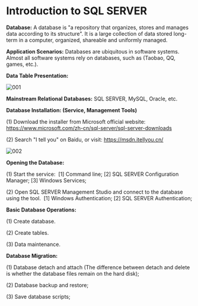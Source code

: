 # Introduction to SQL SERVER

**Database:** A database is "a repository that organizes, stores and manages data according to its structure". It is a large collection of data stored long-term in a computer, organized, shareable and uniformly managed.

**Application Scenarios:** Databases are ubiquitous in software systems. Almost all software systems rely on databases, such as (Taobao, QQ, games, etc.).

**Data Table Presentation:**

![001](img\001.PNG)

**Mainstream Relational Databases:** SQL SERVER, MySQL, Oracle, etc.

**Database Installation: (Service, Management Tools)**

(1) Download the installer from Microsoft official website: https://www.microsoft.com/zh-cn/sql-server/sql-server-downloads

(2) Search "I tell you" on Baidu, or visit: https://msdn.itellyou.cn/

![002](img\002.PNG)

**Opening the Database:**

(1) Start the service:
​	[1] Command line; [2] SQL SERVER Configuration Manager; [3] Windows Services;

(2) Open SQL SERVER Management Studio and connect to the database using the tool.
​	[1] Windows Authentication; [2] SQL SERVER Authentication;

**Basic Database Operations:**

(1) Create database.

(2) Create tables.

(3) Data maintenance.

**Database Migration:**

(1) Database detach and attach (The difference between detach and delete is whether the database files remain on the hard disk);

(2) Database backup and restore;

(3) Save database scripts;
